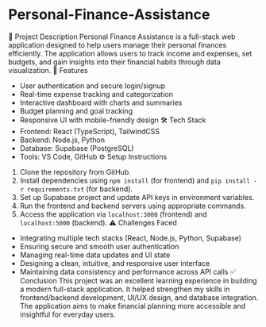 # Personal-Finance-Assistance
📘 Project Description
Personal Finance Assistance is a full-stack web application designed to help users manage their personal finances efficiently. The application allows users to track income and expenses, set budgets, and gain insights into their financial habits through data visualization.
🚀 Features
- User authentication and secure login/signup
- Real-time expense tracking and categorization
- Interactive dashboard with charts and summaries
- Budget planning and goal tracking
- Responsive UI with mobile-friendly design
🛠 Tech Stack
- Frontend: React (TypeScript), TailwindCSS
- Backend: Node.js, Python
- Database: Supabase (PostgreSQL)
- Tools: VS Code, GitHub
⚙️ Setup Instructions
1. Clone the repository from GitHub.
2. Install dependencies using `npm install` (for frontend) and `pip install -r requirements.txt` (for backend).
3. Set up Supabase project and update API keys in environment variables.
4. Run the frontend and backend servers using appropriate commands.
5. Access the application via `localhost:3000` (frontend) and `localhost:5000` (backend).
⚠️ Challenges Faced
- Integrating multiple tech stacks (React, Node.js, Python, Supabase)
- Ensuring secure and smooth user authentication
- Managing real-time data updates and UI state
- Designing a clean, intuitive, and responsive user interface
- Maintaining data consistency and performance across API calls
✅ Conclusion
This project was an excellent learning experience in building a modern full-stack application. It helped strengthen my skills in frontend/backend development, UI/UX design, and database integration. The application aims to make financial planning more accessible and insightful for everyday users.
